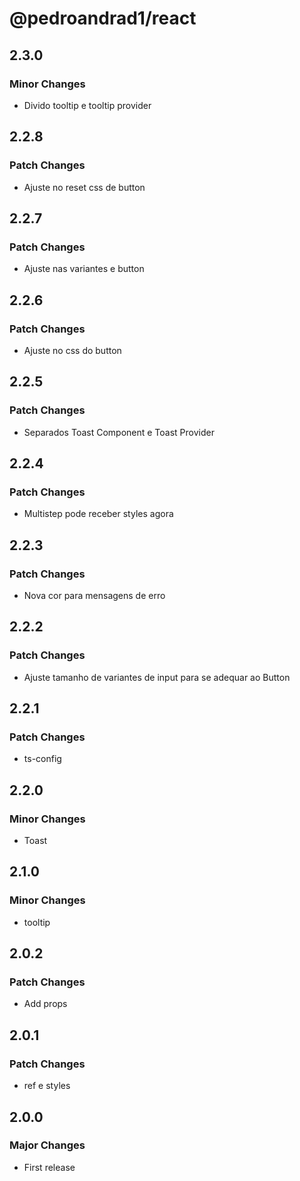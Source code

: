 # @pedroandrad1/react

## 2.3.0

### Minor Changes

- Divido tooltip e tooltip provider

## 2.2.8

### Patch Changes

- Ajuste no reset css de button

## 2.2.7

### Patch Changes

- Ajuste nas variantes e button

## 2.2.6

### Patch Changes

- Ajuste no css do button

## 2.2.5

### Patch Changes

- Separados Toast Component e Toast Provider

## 2.2.4

### Patch Changes

- Multistep pode receber styles agora

## 2.2.3

### Patch Changes

- Nova cor para mensagens de erro

## 2.2.2

### Patch Changes

- Ajuste tamanho de variantes de input para se adequar ao Button

## 2.2.1

### Patch Changes

- ts-config

## 2.2.0

### Minor Changes

- Toast

## 2.1.0

### Minor Changes

- tooltip

## 2.0.2

### Patch Changes

- Add props

## 2.0.1

### Patch Changes

- ref e styles

## 2.0.0

### Major Changes

- First release

